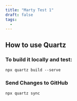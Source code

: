 ```yaml
---
title: "Marty Test 1"
draft: false
tags:
  - 
---
```

## How to use Quartz

### To build it locally and test:
```
npx quartz build --serve
```

### Send Changes to GitHub
```
npx quartz sync
```

